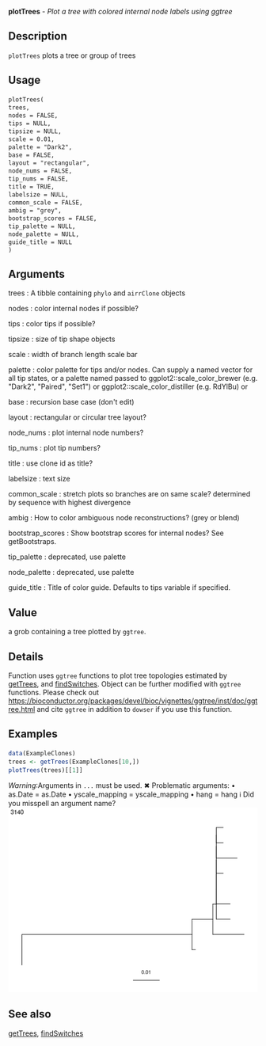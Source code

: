**plotTrees** - *Plot a tree with colored internal node labels using ggtree*

Description
--------------------

`plotTrees` plots a tree or group of trees


Usage
--------------------
```
plotTrees(
trees,
nodes = FALSE,
tips = NULL,
tipsize = NULL,
scale = 0.01,
palette = "Dark2",
base = FALSE,
layout = "rectangular",
node_nums = FALSE,
tip_nums = FALSE,
title = TRUE,
labelsize = NULL,
common_scale = FALSE,
ambig = "grey",
bootstrap_scores = FALSE,
tip_palette = NULL,
node_palette = NULL,
guide_title = NULL
)
```

Arguments
-------------------

trees
:   A tibble containing `phylo` and `airrClone`
objects

nodes
:   color internal nodes if possible?

tips
:   color tips if possible?

tipsize
:   size of tip shape objects

scale
:   width of branch length scale bar

palette
:   color palette for tips and/or nodes. Can supply a named vector
for all tip states, or a palette named passed to
ggplot2::scale_color_brewer (e.g. "Dark2", "Paired", "Set1") or
ggplot2::scale_color_distiller (e.g. RdYlBu) or

base
:   recursion base case (don't edit)

layout
:   rectangular or circular tree layout?

node_nums
:   plot internal node numbers?

tip_nums
:   plot tip numbers?

title
:   use clone id as title?

labelsize
:   text size

common_scale
:   stretch plots so branches are on same scale?
determined by sequence with highest divergence

ambig
:   How to color ambiguous node reconstructions? (grey or blend)

bootstrap_scores
:   Show bootstrap scores for internal nodes? See getBootstraps.

tip_palette
:   deprecated, use palette

node_palette
:   deprecated, use palette

guide_title
:   Title of color guide. Defaults to tips variable if specified.




Value
-------------------

a grob containing a tree plotted by `ggtree`.


Details
-------------------

Function uses `ggtree` functions to plot tree topologies estimated by 
[getTrees](getTrees.md), and [findSwitches](findSwitches.md). Object can be further modified with 
`ggtree` functions. Please check out 
https://bioconductor.org/packages/devel/bioc/vignettes/ggtree/inst/doc/ggtree.html and
cite `ggtree` in addition to `dowser` if you use this function.



Examples
-------------------

```R
data(ExampleClones)
trees <- getTrees(ExampleClones[10,])
plotTrees(trees)[[1]]

```

*Warning*:Arguments in `...` must be used.
✖ Problematic arguments:
• as.Date = as.Date
• yscale_mapping = yscale_mapping
• hang = hang
ℹ Did you misspell an argument name?![3](plotTrees-3.png)


See also
-------------------

[getTrees](getTrees.md), [findSwitches](findSwitches.md)






